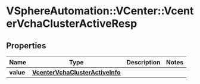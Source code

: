 # VSphereAutomation::VCenter::VcenterVchaClusterActiveResp

## Properties
Name | Type | Description | Notes
------------ | ------------- | ------------- | -------------
**value** | [**VcenterVchaClusterActiveInfo**](VcenterVchaClusterActiveInfo.md) |  | 


